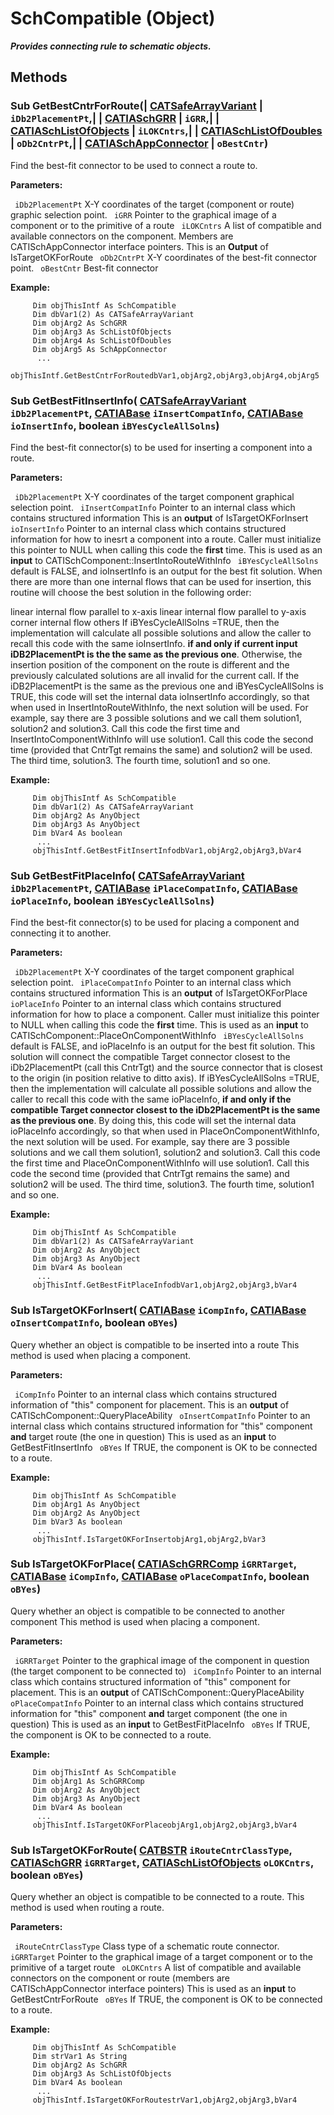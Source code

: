 # SchCompatible (Object)

**_Provides connecting rule to schematic objects._**

## Methods

### Sub **GetBestCntrForRoute**(| [CATSafeArrayVariant](../System/typedef_CATSafeArrayVariant_73843.md) | `iDb2PlacementPt`,| | [CATIASchGRR](../CATSchPlatformInterfaces/interface_SchGRR_6684.md) | `iGRR`,| | [CATIASchListOfObjects](../CATSchPlatformInterfaces/interface_SchListOfObjects_53274.md) | `iLOKCntrs`,| | [CATIASchListOfDoubles](../CATSchPlatformInterfaces/interface_SchListOfDoubles_53392.md) | `oDb2CntrPt`,| | [CATIASchAppConnector](../CATSchPlatformInterfaces/interface_SchAppConnector_47916.md) | `oBestCntr`)

   Find the best-fit connector to be used to connect a route to.

**Parameters:**

` iDb2PlacementPt`      X-Y coordinates of the target (component or route) graphic selection point.
` iGRR`      Pointer to the graphical image of a component or to the primitive of a route
` iLOKCntrs`      A list of compatible and available connectors on the component. Members are CATISchAppConnector interface pointers. This is an **Output** of IsTargetOKForRoute
` oDb2CntrPt`      X-Y coordinates of the best-fit connector point.
` oBestCntr`      Best-fit connector

**Example:**

```VBScript
     Dim objThisIntf As SchCompatible
     Dim dbVar1(2) As CATSafeArrayVariant
     Dim objArg2 As SchGRR
     Dim objArg3 As SchListOfObjects
     Dim objArg4 As SchListOfDoubles
     Dim objArg5 As SchAppConnector
      ...
     objThisIntf.GetBestCntrForRoutedbVar1,objArg2,objArg3,objArg4,objArg5

```

### Sub **GetBestFitInsertInfo**( [CATSafeArrayVariant](../System/typedef_CATSafeArrayVariant_73843.md)  `iDb2PlacementPt`,  [CATIABase](../System/interface_AnyObject_17321.md)  `iInsertCompatInfo`,  [CATIABase](../System/interface_AnyObject_17321.md)  `ioInsertInfo`,  boolean  `iBYesCycleAllSolns`)

   Find the best-fit connector(s) to be used for inserting a component into a route.

**Parameters:**

` iDb2PlacementPt`      X-Y coordinates of the target component graphical selection point.
` iInsertCompatInfo`      Pointer to an internal class which contains structured information This is an **output** of IsTargetOKForInsert
` ioInsertInfo`      Pointer to an internal class which contains structured information for how to inesrt a component into a route. Caller must initialize this pointer to NULL when calling this code the **first** time. This is used as an **input** to CATISchComponent::InsertIntoRouteWithInfo
` iBYesCycleAllSolns`      default is FALSE, and ioInsertInfo is an output for the best fit solution. When there are more than one internal flows that can be used for insertion, this routine will choose the best solution in the following order:

   linear internal flow parallel to x-axis
   linear internal flow parallel to y-axis
   corner internal flow
   others
If iBYesCycleAllSolns =TRUE, then the implementation will calculate all possible solutions and allow the caller to recall this code with the same ioInsertInfo. **if and only if current input iDB2PlacementPt is the the same as the previous one**. Otherwise, the insertion position of the component on the route is different and the previously calculated solutions are all invalid for the current call. If the iDB2PlacementPt is the same as the previous one and iBYesCycleAllSolns is TRUE, this code will set the internal data ioInsertInfo accordingly, so that when used in InsertIntoRouteWithInfo, the next solution will be used. For example, say there are 3 possible solutions and we call them solution1, solution2 and solution3. Call this code the first time and InsertIntoComponentWithInfo will use solution1. Call this code the second time (provided that CntrTgt remains the same) and solution2 will be used. The third time, solution3. The fourth time, solution1 and so one.

**Example:**

```VBScript
     Dim objThisIntf As SchCompatible
     Dim dbVar1(2) As CATSafeArrayVariant
     Dim objArg2 As AnyObject
     Dim objArg3 As AnyObject
     Dim bVar4 As boolean
      ...
     objThisIntf.GetBestFitInsertInfodbVar1,objArg2,objArg3,bVar4

```

### Sub **GetBestFitPlaceInfo**( [CATSafeArrayVariant](../System/typedef_CATSafeArrayVariant_73843.md)  `iDb2PlacementPt`,  [CATIABase](../System/interface_AnyObject_17321.md)  `iPlaceCompatInfo`,  [CATIABase](../System/interface_AnyObject_17321.md)  `ioPlaceInfo`,  boolean  `iBYesCycleAllSolns`)

   Find the best-fit connector(s) to be used for placing a component and connecting it to another.

**Parameters:**

` iDb2PlacementPt`      X-Y coordinates of the target component graphical selection point.
` iPlaceCompatInfo`      Pointer to an internal class which contains structured information This is an **output** of IsTargetOKForPlace
` ioPlaceInfo`      Pointer to an internal class which contains structured information for how to place a component. Caller must initialize this pointer to NULL when calling this code the **first** time. This is used as an **input** to CATISchComponent::PlaceOnComponentWithInfo
` iBYesCycleAllSolns`      default is FALSE, and ioPlaceInfo is an output for the best fit solution. This solution will connect the compatible Target connector closest to the iDb2PlacementPt (call this CntrTgt) and the source connector that is closest to the origin (in position relative to ditto axis). If iBYesCycleAllSolns =TRUE, then the implementation will calculate all possible solutions and allow the caller to recall this code with the same ioPlaceInfo, **if and only if the compatible Target connector closest to the iDb2PlacementPt is the same as the previous one**. By doing this, this code will set the internal data ioPlaceInfo accordingly, so that when used in PlaceOnComponentWithInfo, the next solution will be used. For example, say there are 3 possible solutions and we call them solution1, solution2 and solution3. Call this code the first time and PlaceOnComponentWithInfo will use solution1. Call this code the second time (provided that CntrTgt remains the same) and solution2 will be used. The third time, solution3. The fourth time, solution1 and so one.

**Example:**

```VBScript
     Dim objThisIntf As SchCompatible
     Dim dbVar1(2) As CATSafeArrayVariant
     Dim objArg2 As AnyObject
     Dim objArg3 As AnyObject
     Dim bVar4 As boolean
      ...
     objThisIntf.GetBestFitPlaceInfodbVar1,objArg2,objArg3,bVar4

```

### Sub **IsTargetOKForInsert**( [CATIABase](../System/interface_AnyObject_17321.md)  `iCompInfo`,  [CATIABase](../System/interface_AnyObject_17321.md)  `oInsertCompatInfo`,  boolean  `oBYes`)

   Query whether an object is compatible to be inserted into a route This method is used when placing a component.

**Parameters:**

` iCompInfo`      Pointer to an internal class which contains structured information of "this" component for placement. This is an **output** of CATISchComponent::QueryPlaceAbility
` oInsertCompatInfo`      Pointer to an internal class which contains structured information for "this" component **and** target route (the one in question) This is used as an **input** to GetBestFitInsertInfo
` oBYes`      If TRUE, the component is OK to be connected to a route.

**Example:**

```VBScript
     Dim objThisIntf As SchCompatible
     Dim objArg1 As AnyObject
     Dim objArg2 As AnyObject
     Dim bVar3 As boolean
      ...
     objThisIntf.IsTargetOKForInsertobjArg1,objArg2,bVar3

```

### Sub **IsTargetOKForPlace**( [CATIASchGRRComp](../CATSchPlatformInterfaces/interface_SchGRRComp_19674.md)  `iGRRTarget`,  [CATIABase](../System/interface_AnyObject_17321.md)  `iCompInfo`,  [CATIABase](../System/interface_AnyObject_17321.md)  `oPlaceCompatInfo`,  boolean  `oBYes`)

   Query whether an object is compatible to be connected to another component This method is used when placing a component.

**Parameters:**

` iGRRTarget`      Pointer to the graphical image of the component in question (the target component to be connected to)
` iCompInfo`      Pointer to an internal class which contains structured information of "this" component for placement. This is an **output** of CATISchComponent::QueryPlaceAbility
` oPlaceCompatInfo`      Pointer to an internal class which contains structured information for "this" component **and** target component (the one in question) This is used as an **input** to GetBestFitPlaceInfo
` oBYes`      If TRUE, the component is OK to be connected to a route.

**Example:**

```VBScript
     Dim objThisIntf As SchCompatible
     Dim objArg1 As SchGRRComp
     Dim objArg2 As AnyObject
     Dim objArg3 As AnyObject
     Dim bVar4 As boolean
      ...
     objThisIntf.IsTargetOKForPlaceobjArg1,objArg2,objArg3,bVar4

```

### Sub **IsTargetOKForRoute**( [CATBSTR](../System/typedef_CATBSTR_8129.md)  `iRouteCntrClassType`,  [CATIASchGRR](../CATSchPlatformInterfaces/interface_SchGRR_6684.md)  `iGRRTarget`,  [CATIASchListOfObjects](../CATSchPlatformInterfaces/interface_SchListOfObjects_53274.md)  `oLOKCntrs`,  boolean  `oBYes`)

   Query whether an object is compatible to be connected to a route. This method is used when routing a route.

**Parameters:**

` iRouteCntrClassType`      Class type of a schematic route connector.
` iGRRTarget`      Pointer to the graphical image of a target component or to the primitive of a target route
` oLOKCntrs`      A list of compatible and available connectors on the component or route (members are CATISchAppConnector interface pointers) This is used as an **input** to GetBestCntrForRoute
` oBYes`      If TRUE, the component is OK to be connected to a route.

**Example:**

```VBScript
     Dim objThisIntf As SchCompatible
     Dim strVar1 As String
     Dim objArg2 As SchGRR
     Dim objArg3 As SchListOfObjects
     Dim bVar4 As boolean
      ...
     objThisIntf.IsTargetOKForRoutestrVar1,objArg2,objArg3,bVar4

```